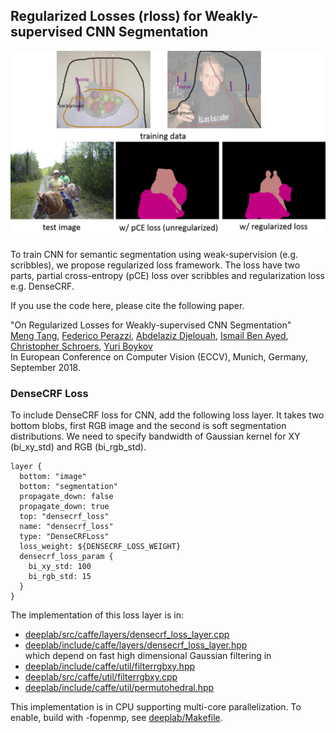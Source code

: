 ## Regularized Losses (rloss) for Weakly-supervised CNN Segmentation

<span align="center"><img src="teaser.png" alt="" width="800"/></span>

To train CNN for semantic segmentation using weak-supervision (e.g. scribbles), we propose regularized loss framework.
The loss have two parts, partial cross-entropy (pCE) loss over scribbles and regularization loss e.g. DenseCRF.

If you use the code here, please cite the following paper.

"On Regularized Losses for Weakly-supervised CNN Segmentation"</br>
[Meng Tang](http://cs.uwaterloo.ca/~m62tang), [Federico Perazzi](https://fperazzi.github.io/), [Abdelaziz Djelouah](https://adjelouah.github.io/), [Ismail Ben Ayed](https://profs.etsmtl.ca/ibenayed/), [Christopher Schroers](https://www.disneyresearch.com/people/christopher-schroers/), [Yuri Boykov](https://cs.uwaterloo.ca/about/people/yboykov)</br>
In European Conference on Computer Vision (ECCV), Munich, Germany, September 2018.

### DenseCRF Loss ###
To include DenseCRF loss for CNN, add the following loss layer. It takes two bottom blobs, first RGB image and the second is soft segmentation distributions. We need to specify bandwidth of Gaussian kernel for XY (bi_xy_std) and RGB (bi_rgb_std).
```
layer {
  bottom: "image"
  bottom: "segmentation"
  propagate_down: false
  propagate_down: true
  top: "densecrf_loss"
  name: "densecrf_loss"
  type: "DenseCRFLoss"
  loss_weight: ${DENSECRF_LOSS_WEIGHT}
  densecrf_loss_param {
    bi_xy_std: 100
    bi_rgb_std: 15
  }
}
```
The implementation of this loss layer is in:
* <a href="deeplab/src/caffe/layers/densecrf_loss_layer.cpp" alt=#>deeplab/src/caffe/layers/densecrf_loss_layer.cpp</a>
* <a href="deeplab/include/caffe/layers/densecrf_loss_layer.hpp" alt=#>deeplab/include/caffe/layers/densecrf_loss_layer.hpp</a>
</br>which depend on fast high dimensional Gaussian filtering in
* <a href="deeplab/include/caffe/util/filterrgbxy.hpp" alt=#>deeplab/include/caffe/util/filterrgbxy.hpp</a>
* <a href="deeplab/src/caffe/util/filterrgbxy.cpp" alt=#>deeplab/src/caffe/util/filterrgbxy.cpp</a>
* <a href="deeplab/include/caffe/util/permutohedral.hpp" alt=#>deeplab/include/caffe/util/permutohedral.hpp</a>

This implementation is in CPU supporting multi-core parallelization. To enable, build with -fopenmp, see <a href="deeplab/Makefile" alt=#>deeplab/Makefile</a>.
